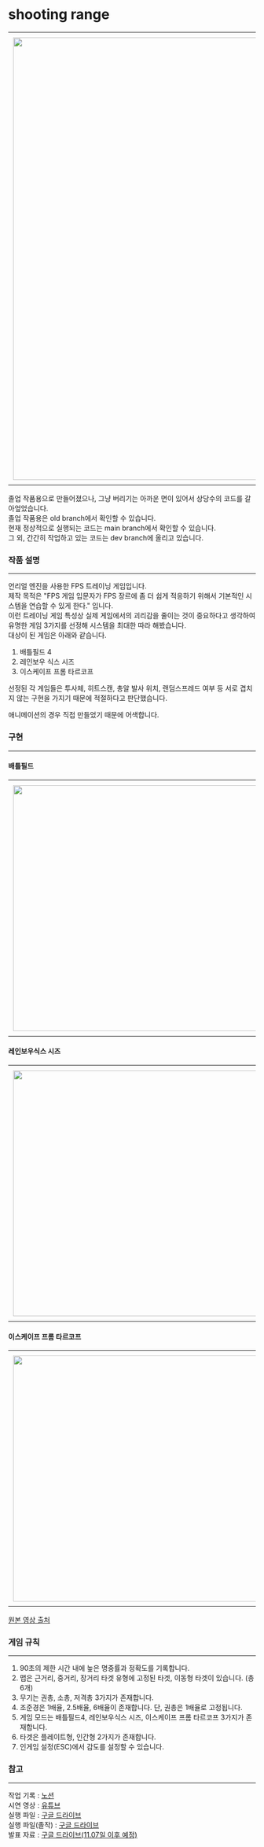 # shooting range
<div id="image-table"> <!-- 요약 -->
    <table>
	    <tr>
    	    <td style="padding:10px">
        	    <img src="https://github.com/SkyLakeARIS/shooting-range/blob/main/gifs/shooting-range_summary.gif" width="900"/>
      	  </td>
        </tr>
    </table>
</div>
    
 졸업 작품용으로 만들어졌으나, 그냥 버리기는 아까운 면이 있어서 상당수의 코드를 갈아엎었습니다.     
졸업 작품용은 old branch에서 확인할 수 있습니다.    
현재 정상적으로 실행되는 코드는 main branch에서 확인할 수 있습니다.    
그 외, 간간히 작업하고 있는 코드는 dev branch에 올리고 있습니다.    
         
 ### 작품 설명     
 ---
 언리얼 엔진을 사용한 FPS 트레이닝 게임입니다.    
제작 목적은 "FPS 게임 입문자가 FPS 장르에 좀 더 쉽게 적응하기 위해서 기본적인 시스템을 연습할 수 있게 한다." 
    입니다.       
이런 트레이닝 게임 특성상 실제 게임에서의 괴리감을 줄이는 것이 중요하다고 생각하여      
유명한 게임 3가지를 선정해 시스템을 최대한 따라 해봤습니다.        
대상이 된 게임은 아래와 같습니다.    
  1. 배틀필드 4     
  2. 레인보우 식스 시즈     
  3. 이스케이프 프롬 타르코프     
      
선정된 각 게임들은 투사체, 히트스캔, 총알 발사 위치, 랜덤스프레드 여부 등 서로 겹치지 않는 구현을 가지기 때문에 적절하다고 판단했습니다.      

애니메이션의 경우 직접 만들었기 때문에 어색합니다.  
   

### 구현
---    
#### 배틀필드    
<div id="image-table"> <!--배틀필드 -->
    <table>
	    <tr>
         <!-- 원본 -->
    	    <td style="padding:10px">
        	    <img src="https://github.com/SkyLakeARIS/shooting-range/blob/main/gifs/shooting-range_bf%20original.gif" width="500"/>
      	    </td>
          <!-- 구현 -->
            <td style="padding:10px">
            	<img src="https://github.com/SkyLakeARIS/shooting-range/blob/main/gifs/shooting-range_bf%20implementation.gif" width="500"/>
            </td>
        </tr>
    </table>
</div>


#### 레인보우식스 시즈
<div id="image-table"> <!--레인보우식스 -->
    <table>
	    <tr>
         <!-- 원본 -->
    	    <td style="padding:10px">
        	    <img src="https://github.com/SkyLakeARIS/shooting-range/blob/main/gifs/shooting-range_r6%20original.gif" width="500"/>
      	    </td>
          <!-- 구현 -->
            <td style="padding:10px">
            	<img src="https://github.com/SkyLakeARIS/shooting-range/blob/main/gifs/shooting-range_r6%20implementation.gif" width="500"/>
            </td>
        </tr>
    </table>
</div>

#### 이스케이프 프롬 타르코프
<div id="image-table"> <!--타르코프 -->
    <table>
	    <tr>
         <!-- 원본 -->
    	    <td style="padding:10px">
        	    <img src="https://github.com/SkyLakeARIS/shooting-range/blob/main/gifs/shooting-range_tarkov%20original.gif" width="500"/>
      	    </td>
          <!-- 구현 -->
            <td style="padding:10px">
            	<img src="https://github.com/SkyLakeARIS/shooting-range/blob/main/gifs/shooting-range_tarkov%20implementation.gif" width="500"/>
            </td>
        </tr>
    </table>
</div>

[원본 영상 출처](http://youtube.com/watch?t=227&v=IBG44eHL2xg&feature=youtu.be&ab_channel=SirHansVaderEN)    

### 게임 규칙
---    
 1. 90초의 제한 시간 내에 높은 명중률과 정확도를 기록합니다.    
 2. 맵은 근거리, 중거리, 장거리 타겟 유형에 고정된 타겟, 이동형 타겟이 있습니다. (총 6개)      
 3. 무기는 권총, 소총, 저격총 3가지가 존재합니다.    
 4. 조준경은 1배율, 2.5배율, 6배율이 존재합니다. 단, 권총은 1배율로 고정됩니다.   
 5. 게임 모드는 배틀필드4, 레인보우식스 시즈, 이스케이프 프롬 타르코프 3가지가 존재합니다.      
 6. 타겟은 플레이트형, 인간형 2가지가 존재합니다.    
 7. 인게임 설정(ESC)에서 감도를 설정할 수 있습니다.   


  ### 참고
  ---     
작업 기록 : [노션](https://skylakearis.notion.site/shooting-range-de1a42e83c1c4ab2b5650aeaecad6ea2)     
시연 영상 : [유튜브](https://youtu.be/zujnafqtzek)        
실행 파일 : [구글 드라이브](https://drive.google.com/file/d/12ix8i4Nq4FSzWUAIyZiHRLR5q88buyeV/view?usp=sharing)      
실행 파일(졸작) : [구글 드라이브](https://drive.google.com/file/d/17ltXn8je2Ny-4dfKRjk5yN_gmczoCYsO/view?usp=sharing)      
발표 자료 : [구글 드라이브(11.07일 이후 예정)]()     